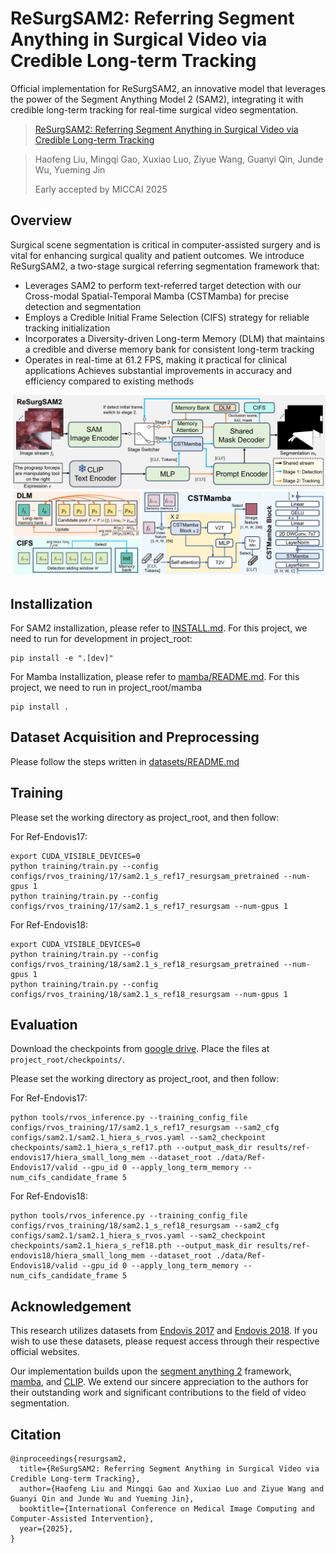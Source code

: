 # ReSurgSAM2: Referring Segment Anything in Surgical Video via Credible Long-term Tracking 

Official implementation for ReSurgSAM2, an innovative model that leverages the power of the Segment Anything Model 2 (SAM2), integrating it with credible long-term tracking for real-time surgical video segmentation.
> [ReSurgSAM2: Referring Segment Anything in Surgical Video via Credible Long-term Tracking ](https://www.arxiv.org/abs/2505.08581)

>Haofeng Liu, Mingqi Gao, Xuxiao Luo, Ziyue Wang, Guanyi Qin, Junde Wu, Yueming Jin
> 
>Early accepted by MICCAI 2025


## Overview

Surgical scene segmentation is critical in computer-assisted surgery and is vital for enhancing surgical quality and patient outcomes. We introduce ReSurgSAM2, a two-stage surgical referring segmentation framework that:

- Leverages SAM2 to perform text-referred target detection with our Cross-modal Spatial-Temporal Mamba (CSTMamba) for precise detection and segmentation
- Employs a Credible Initial Frame Selection (CIFS) strategy for reliable tracking initialization
- Incorporates a Diversity-driven Long-term Memory (DLM) that maintains a credible and diverse memory bank for consistent long-term tracking
- Operates in real-time at 61.2 FPS, making it practical for clinical applications
Achieves substantial improvements in accuracy and efficiency compared to existing methods

![architecture](./assets/architecture.png)

## Installization
For SAM2 installization, please refer to [INSTALL.md](INSTALL.md). For this project, we need to run for development in project_root:
```
pip install -e ".[dev]"
```
For Mamba installization, please refer to [mamba/README.md](mamba/README.md). For this project, we need to run in project_root/mamba
```
pip install .
```

## Dataset Acquisition and Preprocessing

Please follow the steps written in [datasets/README.md](datasets/README.md)

## Training
Please set the working directory as project_root, and then follow:

For Ref-Endovis17:

```
export CUDA_VISIBLE_DEVICES=0
python training/train.py --config configs/rvos_training/17/sam2.1_s_ref17_resurgsam_pretrained --num-gpus 1
python training/train.py --config configs/rvos_training/17/sam2.1_s_ref17_resurgsam --num-gpus 1
```

For Ref-Endovis18:

```
export CUDA_VISIBLE_DEVICES=0
python training/train.py --config configs/rvos_training/18/sam2.1_s_ref18_resurgsam_pretrained --num-gpus 1
python training/train.py --config configs/rvos_training/18/sam2.1_s_ref18_resurgsam --num-gpus 1
```

## Evaluation

Download the checkpoints from [google drive](https://drive.google.com/file/d/12pbQhWdKFNPAYk9IC33CVNbeBded7_wI/view?usp=sharing). Place the files at `project_root/checkpoints/`.

Please set the working directory as project_root, and then follow:

For Ref-Endovis17:

```
python tools/rvos_inference.py --training_config_file configs/rvos_training/17/sam2.1_s_ref17_resurgsam --sam2_cfg configs/sam2.1/sam2.1_hiera_s_rvos.yaml --sam2_checkpoint checkpoints/sam2.1_hiera_s_ref17.pth --output_mask_dir results/ref-endovis17/hiera_small_long_mem --dataset_root ./data/Ref-Endovis17/valid --gpu_id 0 --apply_long_term_memory --num_cifs_candidate_frame 5
```

For Ref-Endovis18:

```
python tools/rvos_inference.py --training_config_file configs/rvos_training/18/sam2.1_s_ref18_resurgsam --sam2_cfg configs/sam2.1/sam2.1_hiera_s_rvos.yaml --sam2_checkpoint checkpoints/sam2.1_hiera_s_ref18.pth --output_mask_dir results/ref-endovis18/hiera_small_long_mem --dataset_root ./data/Ref-Endovis18/valid --gpu_id 0 --apply_long_term_memory --num_cifs_candidate_frame 5
```

## Acknowledgement

This research utilizes datasets from [Endovis 2017](https://endovissub2017-roboticinstrumentsegmentation.grand-challenge.org/Downloads/) and [Endovis 2018](https://endovissub2018-roboticscenesegmentation.grand-challenge.org/Downloads/). If you wish to use these datasets, please request access through their respective official websites.

Our implementation builds upon the [segment anything 2](https://github.com/facebookresearch/segment-anything-2) framework, [mamba](https://github.com/state-spaces/mamba), and [CLIP](https://github.com/openai/CLIP). We extend our sincere appreciation to the authors for their outstanding work and significant contributions to the field of video segmentation.

## Citation

```
@inproceedings{resurgsam2,
  title={ReSurgSAM2: Referring Segment Anything in Surgical Video via Credible Long-term Tracking},
  author={Haofeng Liu and Mingqi Gao and Xuxiao Luo and Ziyue Wang and Guanyi Qin and Junde Wu and Yueming Jin},
  booktitle={International Conference on Medical Image Computing and Computer-Assisted Intervention},
  year={2025},
}
```
